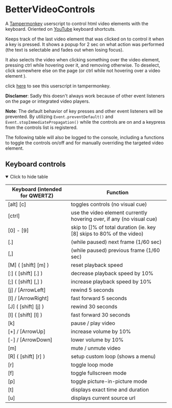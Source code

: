 # BetterVideoControls

A [Tampermonkey](https://www.tampermonkey.net/) userscript to control html video elements with the keyboard.
Oriented on [YouTube](https://www.youtube.com/) keyboard shortcuts.

Keeps track of the last video element that was clicked on to control it when a key is pressed.
It shows a popup for 2 sec on what action was performed (the text is selectable and fades out when losing focus).

It also selects the video when clicking something over the video element, pressing ctrl while hovering over it, and removing otherwise.
To deselect, click somewhere else on the page (or ctrl while not hovering over a video element ).

click [here](https://github.com/MAZ01001/BetterVideoControls/raw/main/better_video_controls.user.js "GitHub raw URL to better_video_controls.user.js file") to see this userscript in tampermonkey.

__Disclamer__: Sadly this doesn't always work because of other event listeners on the page or integrated video players.

__Note__: The default behavior of key presses and other event listeners will be prevented.
By utilizing `Event.preventDefault()` and `Event.stopImmediatePropagation()` while the controls are on and a keypress from the controls list is registered.

The following table will also be logged to the console, including a functions to toggle the controls on/off and for manually overriding the targeted video element.

## Keyboard controls

<details open><summary>Click to hide table</summary>

| Keyboard (intended for QWERTZ) | Function                                                              |
| ------------------------------ | --------------------------------------------------------------------- |
| [alt] [c]                      | toggles controls (no visual cue)                                      |
| [ctrl]                         | use the video element currently hovering over, if any (no visual cue) |
| [0] - [9]                      | skip to []% of total duration (ie. key [8] skips to 80% of the video) |
| [.]                            | (while paused) next frame (1/60 sec)                                  |
| [,]                            | (while paused) previous frame (1/60 sec)                              |
| [M] ( [shift] [m] )            | reset playback speed                                                  |
| [:] ( [shift] [.] )            | decrease playback speed by 10%                                        |
| [;] ( [shift] [,] )            | increase playback speed by 10%                                        |
| [j] / [ArrowLeft]              | rewind 5 seconds                                                      |
| [l] / [ArrowRight]             | fast forward 5 seconds                                                |
| [J] ( [shift] [j] )            | rewind 30 seconds                                                     |
| [l] ( [shift] [l] )            | fast forward 30 seconds                                               |
| [k]                            | pause / play video                                                    |
| [+] / [ArrowUp]                | increase volume by 10%                                                |
| [-] / [ArrowDown]              | lower volume by 10%                                                   |
| [m]                            | mute / unmute video                                                   |
| [R] ( [shift] [r] )            | setup custom loop (shows a menu)                                      |
| [r]                            | toggle loop mode                                                      |
| [f]                            | toggle fullscreen mode                                                |
| [p]                            | toggle picture-in-picture mode                                        |
| [t]                            | displays exact time and duration                                      |
| [u]                            | displays current source url                                           |

</details>
